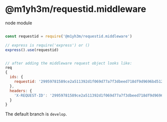 # @m1yh3m/requestid.middleware

node module

```javascript

const requestid = require('@m1yh3m/requestid.middleware')

// express is require('express') or ()
express().use(requestid)


// after adding the middleware request object looks like:
req
{
  ids: {
    requestid: '29959781589ce2a511392d1f069d77a7f3dbeed718df9d9696bd512dccd77df0'
  },
  headers: {
    'X-REQUEST-ID': '29959781589ce2a511392d1f069d77a7f3dbeed718df9d9696bd512dccd77df0'
  }
}

```

The default branch is `develop`.

